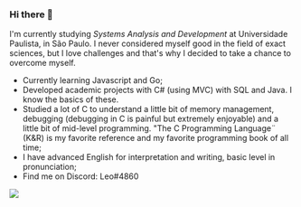 ### Hi there 👋

<!--
**henrikkudesu/henrikkudesu** is a ✨ _special_ ✨ repository because its `README.md` (this file) appears on your GitHub profile.

Here are some ideas to get you started:

- 🔭 I’m currently working on ...
- 🌱 I’m currently learning ...
- 👯 I’m looking to collaborate on ...
- 🤔 I’m looking for help with ...
- 💬 Ask me about ...
- 📫 How to reach me: ...
- 😄 Pronouns: ...
- ⚡ Fun fact: ...
-->

I'm currently studying *Systems Analysis and Development* at Universidade Paulista, in São Paulo. I never considered myself good in the field of exact sciences, but I love challenges and that's why I decided to take a chance to overcome myself.

- Currently learning Javascript and Go;
- Developed academic projects with C# (using MVC) with SQL and Java. I know the basics of these.
- Studied a lot of C to understand a little bit of memory management, debugging (debugging in C is painful but extremely enjoyable) and a little bit of mid-level programming. "The C Programming Language¨ (K&R) is my favorite reference and my favorite programming book of all time;
- I have advanced English for interpretation and writing, basic level in pronunciation;
- Find me on Discord: Leo#4860

![](https://komarev.com/ghpvc/?username=henrikkudesu)
